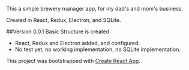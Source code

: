 This a simple brewery manager app, for my dad's and mom's business.

Created in React, Redux, Electron, and SQLite.

##Version 0.0.1 Basic Structure is created
 - React, Redux and Electron added, and configured.  
 - No test yet, no working implementation, no SQLite implementation.

This project was bootstrapped with [Create React App](https://github.com/facebook/create-react-app).
